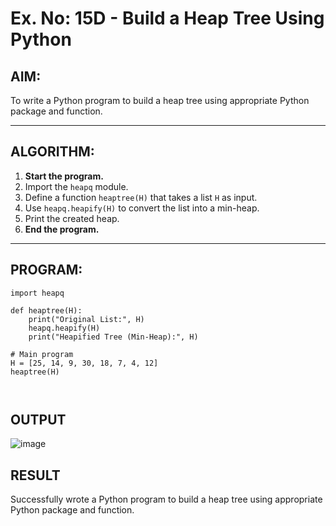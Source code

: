 # Ex. No: 15D - Build a Heap Tree Using Python

## AIM:
To write a Python program to build a heap tree using appropriate Python package and function.

---

## ALGORITHM:

1. **Start the program.**
2. Import the `heapq` module.
3. Define a function `heaptree(H)` that takes a list `H` as input.
4. Use `heapq.heapify(H)` to convert the list into a min-heap.
5. Print the created heap.
6. **End the program.**

---

## PROGRAM:

```
import heapq

def heaptree(H):
    print("Original List:", H)
    heapq.heapify(H)
    print("Heapified Tree (Min-Heap):", H)

# Main program
H = [25, 14, 9, 30, 18, 7, 4, 12]
heaptree(H)



```

## OUTPUT


![image](https://github.com/user-attachments/assets/43de4774-5da1-49a2-9a21-62f4baaa451c)


## RESULT
Successfully wrote a Python program to build a heap tree using appropriate Python package and function.
